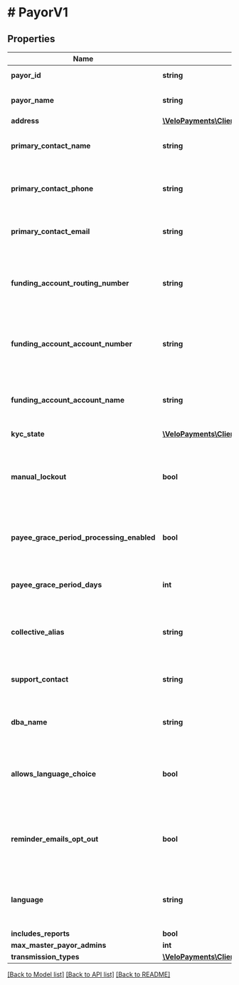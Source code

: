 # # PayorV1

## Properties

Name | Type | Description | Notes
------------ | ------------- | ------------- | -------------
**payor_id** | **string** |  | [optional] [readonly]
**payor_name** | **string** | The name of the payor. |
**address** | [**\VeloPayments\Client\Model\PayorAddress**](PayorAddress.md) |  | [optional]
**primary_contact_name** | **string** | Name of primary contact for the payor. | [optional]
**primary_contact_phone** | **string** | Primary contact phone number for the payor. | [optional]
**primary_contact_email** | **string** | Primary contact email for the payor. | [optional]
**funding_account_routing_number** | **string** | The funding account routing number to be used for the payor. | [optional]
**funding_account_account_number** | **string** | The funding account number to be used for the payor. | [optional]
**funding_account_account_name** | **string** | The funding account name to be used for the payor. | [optional]
**kyc_state** | [**\VeloPayments\Client\Model\KycState**](KycState.md) |  | [optional]
**manual_lockout** | **bool** | Whether or not the payor has been manually locked by the backoffice. | [optional]
**payee_grace_period_processing_enabled** | **bool** | Whether grace period processing is enabled. | [optional] [readonly]
**payee_grace_period_days** | **int** | The grace period for paying payees in days. | [optional] [readonly]
**collective_alias** | **string** | How the payor has chosen to refer to payees. | [optional]
**support_contact** | **string** | The payor’s support contact email address. | [optional]
**dba_name** | **string** | The payor’s &#39;Doing Business As&#39; name. | [optional]
**allows_language_choice** | **bool** | Whether or not the payor allows language choice in the UI. | [optional]
**reminder_emails_opt_out** | **bool** | Whether or not the payor has opted-out of reminder emails being sent. | [optional] [readonly]
**language** | **string** | The payor’s language preference. Must be one of [EN, FR]. | [optional]
**includes_reports** | **bool** |  | [optional]
**max_master_payor_admins** | **int** |  | [optional]
**transmission_types** | [**\VeloPayments\Client\Model\TransmissionTypes**](TransmissionTypes.md) |  | [optional]

[[Back to Model list]](../../README.md#models) [[Back to API list]](../../README.md#endpoints) [[Back to README]](../../README.md)
